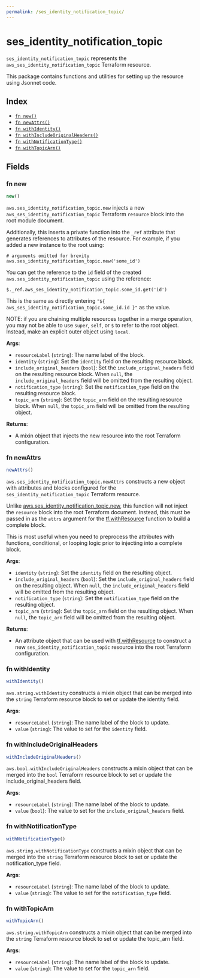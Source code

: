 ```yaml
---
permalink: /ses_identity_notification_topic/
---
```


# ses_identity_notification_topic

`ses_identity_notification_topic` represents the `aws_ses_identity_notification_topic` Terraform resource.



This package contains functions and utilities for setting up the resource using Jsonnet code.


## Index

* [`fn new()`](#fn-new)
* [`fn newAttrs()`](#fn-newattrs)
* [`fn withIdentity()`](#fn-withidentity)
* [`fn withIncludeOriginalHeaders()`](#fn-withincludeoriginalheaders)
* [`fn withNotificationType()`](#fn-withnotificationtype)
* [`fn withTopicArn()`](#fn-withtopicarn)

## Fields

### fn new

```ts
new()
```


`aws.ses_identity_notification_topic.new` injects a new `aws_ses_identity_notification_topic` Terraform `resource`
block into the root module document.

Additionally, this inserts a private function into the `_ref` attribute that generates references to attributes of the
resource. For example, if you added a new instance to the root using:

    # arguments omitted for brevity
    aws.ses_identity_notification_topic.new('some_id')

You can get the reference to the `id` field of the created `aws.ses_identity_notification_topic` using the reference:

    $._ref.aws_ses_identity_notification_topic.some_id.get('id')

This is the same as directly entering `"${ aws_ses_identity_notification_topic.some_id.id }"` as the value.

NOTE: if you are chaining multiple resources together in a merge operation, you may not be able to use `super`, `self`,
or `$` to refer to the root object. Instead, make an explicit outer object using `local`.

**Args**:
  - `resourceLabel` (`string`): The name label of the block.
  - `identity` (`string`): Set the `identity` field on the resulting resource block.
  - `include_original_headers` (`bool`): Set the `include_original_headers` field on the resulting resource block. When `null`, the `include_original_headers` field will be omitted from the resulting object.
  - `notification_type` (`string`): Set the `notification_type` field on the resulting resource block.
  - `topic_arn` (`string`): Set the `topic_arn` field on the resulting resource block. When `null`, the `topic_arn` field will be omitted from the resulting object.

**Returns**:
- A mixin object that injects the new resource into the root Terraform configuration.


### fn newAttrs

```ts
newAttrs()
```


`aws.ses_identity_notification_topic.newAttrs` constructs a new object with attributes and blocks configured for the `ses_identity_notification_topic`
Terraform resource.

Unlike [aws.ses_identity_notification_topic.new](#fn-new), this function will not inject the `resource`
block into the root Terraform document. Instead, this must be passed in as the `attrs` argument for the
[tf.withResource](https://github.com/tf-libsonnet/core/tree/main/docs#fn-withresource) function to build a complete block.

This is most useful when you need to preprocess the attributes with functions, conditional, or looping logic prior to
injecting into a complete block.

**Args**:
  - `identity` (`string`): Set the `identity` field on the resulting object.
  - `include_original_headers` (`bool`): Set the `include_original_headers` field on the resulting object. When `null`, the `include_original_headers` field will be omitted from the resulting object.
  - `notification_type` (`string`): Set the `notification_type` field on the resulting object.
  - `topic_arn` (`string`): Set the `topic_arn` field on the resulting object. When `null`, the `topic_arn` field will be omitted from the resulting object.

**Returns**:
  - An attribute object that can be used with [tf.withResource](https://github.com/tf-libsonnet/core/tree/main/docs#fn-withresource) to construct a new `ses_identity_notification_topic` resource into the root Terraform configuration.


### fn withIdentity

```ts
withIdentity()
```

`aws.string.withIdentity` constructs a mixin object that can be merged into the `string`
Terraform resource block to set or update the identity field.



**Args**:
  - `resourceLabel` (`string`): The name label of the block to update.
  - `value` (`string`): The value to set for the `identity` field.


### fn withIncludeOriginalHeaders

```ts
withIncludeOriginalHeaders()
```

`aws.bool.withIncludeOriginalHeaders` constructs a mixin object that can be merged into the `bool`
Terraform resource block to set or update the include_original_headers field.



**Args**:
  - `resourceLabel` (`string`): The name label of the block to update.
  - `value` (`bool`): The value to set for the `include_original_headers` field.


### fn withNotificationType

```ts
withNotificationType()
```

`aws.string.withNotificationType` constructs a mixin object that can be merged into the `string`
Terraform resource block to set or update the notification_type field.



**Args**:
  - `resourceLabel` (`string`): The name label of the block to update.
  - `value` (`string`): The value to set for the `notification_type` field.


### fn withTopicArn

```ts
withTopicArn()
```

`aws.string.withTopicArn` constructs a mixin object that can be merged into the `string`
Terraform resource block to set or update the topic_arn field.



**Args**:
  - `resourceLabel` (`string`): The name label of the block to update.
  - `value` (`string`): The value to set for the `topic_arn` field.
